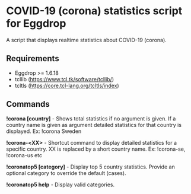 # COVID-19 (corona) statistics script for Eggdrop

A script that displays realtime statistics about COVID-19 (corona).

## Requirements

* Eggdrop >= 1.6.18
* tcllib (<https://www.tcl.tk/software/tcllib/>)
* tcltls (<https://core.tcl-lang.org/tcltls/index>)

## Commands

__!corona [country]__ - Shows total statistics if no argument is given. If a country name is given as argument detailed statistics for that country is displayed. Ex: !corona Sweden

__!corona-&lt;XX&gt;__ -  Shortcut command to display detailed statistics for a specific country. XX is replaced by a short country name. Ex: !corona-se, !corona-us etc

__!coronatop5 [category]__ - Display top 5 country statistics. Provide an optional category to override the default (cases).

__!coronatop5 help__ - Display valid categories.
